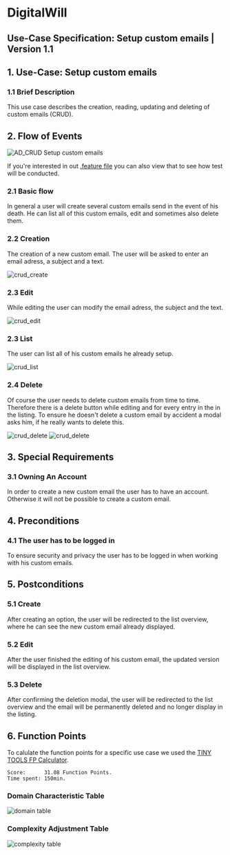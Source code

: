 # DigitalWill
## Use-Case Specification: Setup custom emails | Version 1.1

## 1. Use-Case: Setup custom emails

### 1.1 Brief Description

This use case describes the creation, reading, updating and deleting of custom emails (CRUD).

## 2. Flow of Events

![AD_CRUD Setup custom emails](../ActivityDiagrams/send_custom_emails.png)

If you're interested in out [.feature file](https://raw.githubusercontent.com/DigiWill-dhbw/DigiWill/master/Backend/src/test/resources/cucumber/setupCustomEmails.feature) you can also view that to see how test will be conducted.

### 2.1 Basic flow

In general a user will create several custom emails send in the event of his death. He can list all of this custom emails, edit and sometimes also delete them.

### 2.2 Creation  

The creation of a new custom email. The user will be asked to enter an email adress, a subject and a text.

![crud_create](../Mockups/send_custom_emails_1.png)

### 2.3 Edit

While editing the user can modify the email adress, the subject and the text.

![crud_edit](../Mockups/send_custom_emails_2.png)

### 2.3 List

The user can list all of his custom emails he already setup.

![crud_list](../Mockups/send_custom_emails_3.png)

### 2.4 Delete

Of course the user needs to delete custom emails from time to time. Therefore there is a delete button while editing and for every entry in the in the listing. To ensure he doesn't delete a custom email by accident a modal asks him, if he really wants to delete this.

![crud_delete](../Mockups/send_custom_emails_4.png)
![crud_delete](../Mockups/send_custom_emails_5.png)


## 3. Special Requirements

### 3.1 Owning An Account

In order to create a new custom email the user has to have an account. Otherwise it will not be possible to create a custom email.

## 4. Preconditions

### 4.1 The user has to be logged in

To ensure security and privacy the user has to be logged in when working with his custom emails.

## 5. Postconditions

### 5.1 Create

After creating an option, the user will be redirected to the list overview, where he can see the new custom email already displayed.

### 5.2 Edit

After the user finished the editing of his custom email, the updated version will be displayed in the list overview.

### 5.3 Delete

After confirming the deletion modal, the user will be redirected to the list overview and the email will be permanently deleted and no longer display in the listing.

## 6. Function Points

To calulate the function points for a specific use case we used the [TINY TOOLS FP Calculator](http://groups.umd.umich.edu/cis/course.des/cis525/js/f00/harvey/FP_Calc.html).

    Score:      31.08 Function Points.
    Time spent: 150min.

### Domain Characteristic Table
![domain table](../FunctionPoints/send_custom_emails_1.png)
### Complexity Adjustment Table
![complexity table](../FunctionPoints/send_custom_emails_2.png)
